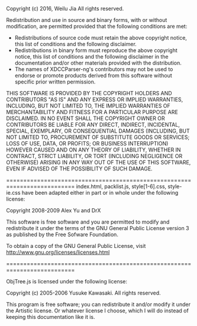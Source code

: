 Copyright (c) 2016, Weilu Jia 
All rights reserved. 

Redistribution and use in source and binary forms, with or without 
modification, are permitted provided that the following conditions are met: 

 * Redistributions of source code must retain the above copyright notice, 
   this list of conditions and the following disclaimer. 
 * Redistributions in binary form must reproduce the above copyright 
   notice, this list of conditions and the following disclaimer in the 
   documentation and/or other materials provided with the distribution. 
 * The names of XDCCParser-ng's contributors may not be used to endorse or
   promote products derived from this software without specific prior
   written permission. 

THIS SOFTWARE IS PROVIDED BY THE COPYRIGHT HOLDERS AND CONTRIBUTORS "AS IS" 
AND ANY EXPRESS OR IMPLIED WARRANTIES, INCLUDING, BUT NOT LIMITED TO, THE 
IMPLIED WARRANTIES OF MERCHANTABILITY AND FITNESS FOR A PARTICULAR PURPOSE 
ARE DISCLAIMED. IN NO EVENT SHALL THE COPYRIGHT OWNER OR CONTRIBUTORS BE 
LIABLE FOR ANY DIRECT, INDIRECT, INCIDENTAL, SPECIAL, EXEMPLARY, OR 
CONSEQUENTIAL DAMAGES (INCLUDING, BUT NOT LIMITED TO, PROCUREMENT OF 
SUBSTITUTE GOODS OR SERVICES; LOSS OF USE, DATA, OR PROFITS; OR BUSINESS 
INTERRUPTION) HOWEVER CAUSED AND ON ANY THEORY OF LIABILITY, WHETHER IN 
CONTRACT, STRICT LIABILITY, OR TORT (INCLUDING NEGLIGENCE OR OTHERWISE) 
ARISING IN ANY WAY OUT OF THE USE OF THIS SOFTWARE, EVEN IF ADVISED OF THE 
POSSIBILITY OF SUCH DAMAGE. 

==========================================================================
index.html, packlist.js, style[1-6].css, style-ie.css have been adapted
either in part or in whole under the following license:

Copyright 2008-2009 Alex Yu and DrX

This software is free software and you are permitted to modify and
redistribute it under the terms of the GNU General Public License version 3
as published by the Free Sofware Foundation.

To obtain a copy of the GNU General Public License, visit
<http://www.gnu.org/licenses/licenses.html>

==========================================================================

ObjTree.js is licensed under the following license:

Copyright (c) 2005-2006 Yusuke Kawasaki. All rights reserved. 

This program is free software; you can redistribute it and/or modify it
under the Artistic license. Or whatever license I choose, which I will do
instead of keeping this documentation like it is.
